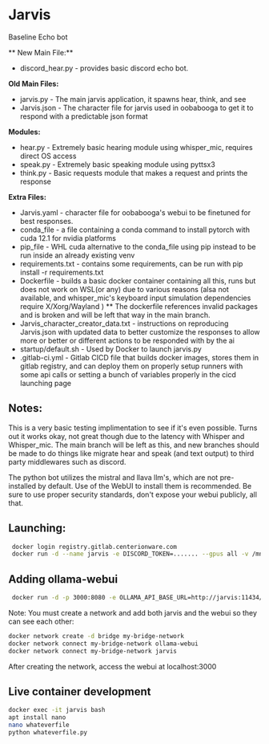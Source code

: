 # Jarvis

Baseline Echo bot

** New Main File:**
* discord_hear.py - provides basic discord echo bot.

**Old Main Files:**
* jarvis.py - The main jarvis application, it spawns hear, think, and see
* Jarvis.json - The character file for jarvis used in oobabooga to get it to respond with a predictable json format

**Modules:**
* hear.py - Extremely basic hearing module using whisper_mic, requires direct OS access
* speak.py - Extremely basic speaking module using pyttsx3
* think.py - Basic requests module that makes a request and prints the response

**Extra Files:**
* Jarvis.yaml - character file for oobabooga's webui to be finetuned for best responses.
* conda_file - a file containing a conda command to install pytorch with cuda 12.1 for nvidia platforms
* pip_file - WHL cuda alternative to the conda_file using pip instead to be run inside an already existing venv
* requirements.txt - contains some requirements, can be run with pip install -r requirements.txt
* Dockerfile - builds a basic docker container containing all this, runs but does not work on WSL(or any) due to various reasons (alsa not available, and whisper_mic's keyboard input simulation dependencies require X/Xorg/Wayland ) ** The dockerfile references invalid packages and is broken and will be left that way in the main branch.
* Jarvis_character_creator_data.txt - instructions on reproducing Jarvis.json with updated data to better customize the responses to allow more or better or different actions to be responded with by the ai
* startup/default.sh - Used by Docker to launch jarvis.py
* .gitlab-ci.yml - Gitlab CICD file that builds docker images, stores them in gitlab registry, and can deploy them on properly setup runners with some api calls or setting a bunch of variables properly in the cicd launching page


## Notes:
 This is a very basic testing implimentation to see if it's even possible. Turns out it works okay, not great though due to the latency with Whisper and Whisper_mic.
 The main branch will be left as this, and new branches should be made to do things like migrate hear and speak (and text output) to third party middlewares such as discord.

 The python bot utilizes the mistral and llava llm's, which are not pre-installed by default. Use of the WebUI to install them is recommended. Be sure to use proper security standards, don't expose your webui publicly, all that.


## Launching:
```sh
 docker login registry.gitlab.centerionware.com
 docker run -d --name jarvis -e DISCORD_TOKEN=....... --gpus all -v /mnt/jarvis:/usr/share/ollama/.ollama/models registry.gitlab.centerionware.com/public-projects/jarvis:discord-bot-pythondev
```
## Adding ollama-webui
```sh
 docker run -d -p 3000:8080 -e OLLAMA_API_BASE_URL=http://jarvis:11434/api --name ollama-webui --restart always ghcr.io/ollama-webui/ollama-webui:main
```
Note: You must create a network and add both jarvis and the webui so they can see each other:
```sh
docker network create -d bridge my-bridge-network
docker network connect my-bridge-network ollama-webui
docker network connect my-bridge-network jarvis
```
After creating the network, access the webui at localhost:3000

## Live container development
```sh
docker exec -it jarvis bash
apt install nano
nano whateverfile
python whateverfile.py
```

